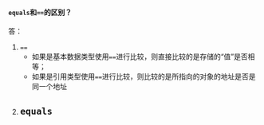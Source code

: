 #### `equals`和`==`的区别？

答：

1. `==`
   - 如果是基本数据类型使用`==`进行比较，则直接比较的是存储的“值”是否相等；
   - 如果是引用类型使用`==`进行比较，则比较的是所指向的对象的地址是否是同一个地址
2. `equals`
   - 